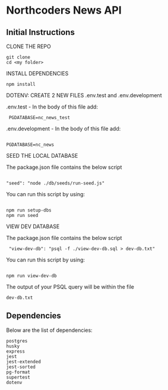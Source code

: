 # Northcoders News API

## Initial Instructions

CLONE THE REPO

```
git clone
cd <my folder>
```

INSTALL DEPENDENCIES

```
npm install
```

DOTENV: CREATE 2 NEW FILES
.env.test and .env.development

.env.test - In the body of this file add:

```
 PGDATABASE=nc_news_test

```

.env.development - In the body of this file add:

```

PGDATABASE=nc_news
```

SEED THE LOCAL DATABASE

The package.json file contains the below script

```

"seed": "node ./db/seeds/run-seed.js"

```

You can run this script by using:

```

npm run setup-dbs
npm run seed

```

VIEW DEV DATABASE

The package.json file contains the below script

```
 "view-dev-db": "psql -f ./view-dev-db.sql > dev-db.txt"
```

You can run this script by using:

```

npm run view-dev-db

```

The output of your PSQL query will be within the file

```
dev-db.txt
```

## Dependencies

Below are the list of dependencies:

```
postgres
husky
express
jest
jest-extended
jest-sorted
pg-format
supertest
dotenv
```
